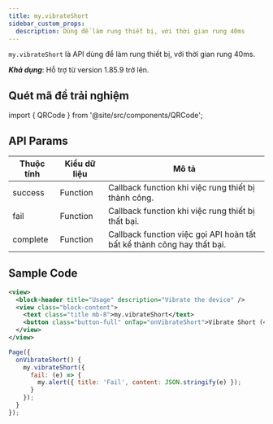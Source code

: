 ```yaml
---
title: my.vibrateShort
sidebar_custom_props:
  description: Dùng để làm rung thiết bị, với thời gian rung 40ms
---
```


`my.vibrateShort` là API dùng để làm rung thiết bị, với thời gian rung 40ms.

**_Khả dụng_**: Hỗ trợ từ version 1.85.9 trở lên.

## Quét mã để trải nghiệm

import { QRCode } from '@site/src/components/QRCode';

<QRCode page="pages/api/vibration/index" />

## API Params

| Thuộc tính | Kiểu dữ liệu | Mô tả                                                                   |
| ---------- | ------------ | ----------------------------------------------------------------------- |
| success    | Function     | Callback function khi việc rung thiết bị thành công.                    |
| fail       | Function     | Callback function khi việc rung thiết bị thất bại.                      |
| complete   | Function     | Callback function việc gọi API hoàn tất bất kể thành công hay thất bại. |

## Sample Code

```xml
<view>
  <block-header title="Usage" description="Vibrate the device" />
  <view class="block-content">
    <text class="title mb-8">my.vibrateShort</text>
    <button class="button-full" onTap="onVibrateShort">Vibrate Short (40ms)</button>
  </view>
</view>
```

```js
Page({
  onVibrateShort() {
    my.vibrateShort({
      fail: (e) => {
        my.alert({ title: 'Fail', content: JSON.stringify(e) });
      }
    });
  }
});
```
